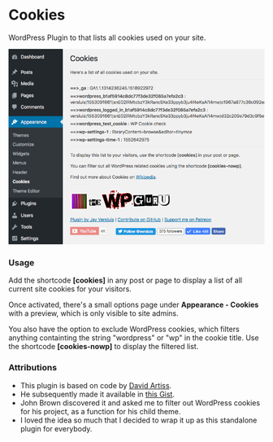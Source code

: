 # Cookies

WordPress Plugin to that lists all cookies used on your site.

![](/images/screenshot.png)

### Usage

Add the shortcode **[cookies]** in any post or page to display a list of all current site cookies for your visitors.

Once activated, there's a small options page under **Appearance - Cookies** with a preview, which is only visible to site admins.

You also have the option to exclude WordPress cookies, which filters anything containting the string "wordpress" or "wp" in the cookie title. Use the shortcode **[cookies-nowp]** to display the filtered list.

### Attributions
- This plugin is based on code by [David Artiss](https://artiss.blog/2012/05/wordpress-function-to-list-site-cookies/?fbclid=IwAR37lyleRF791Fh2hj0cBuhyS51sbm3xqcz_NsHYb_qfiFoRXAfcFqT9pqI). 
- He subsequently made it available in [this Gist](https://gist.github.com/dartiss/2097c32dda644499a40980c517054c0e?fbclid=IwAR0ZQTlyWhZkWDjtp0uTtNZDhe4dxj0ykamx_1HxljEh6r3q99ww9cTf03k).
- John Brown discovered it and asked me to filter out WordPress cookies for his project, as a function for his child theme.
- I loved the idea so much that I decided to wrap it up as this standalone plugin for everybody.
